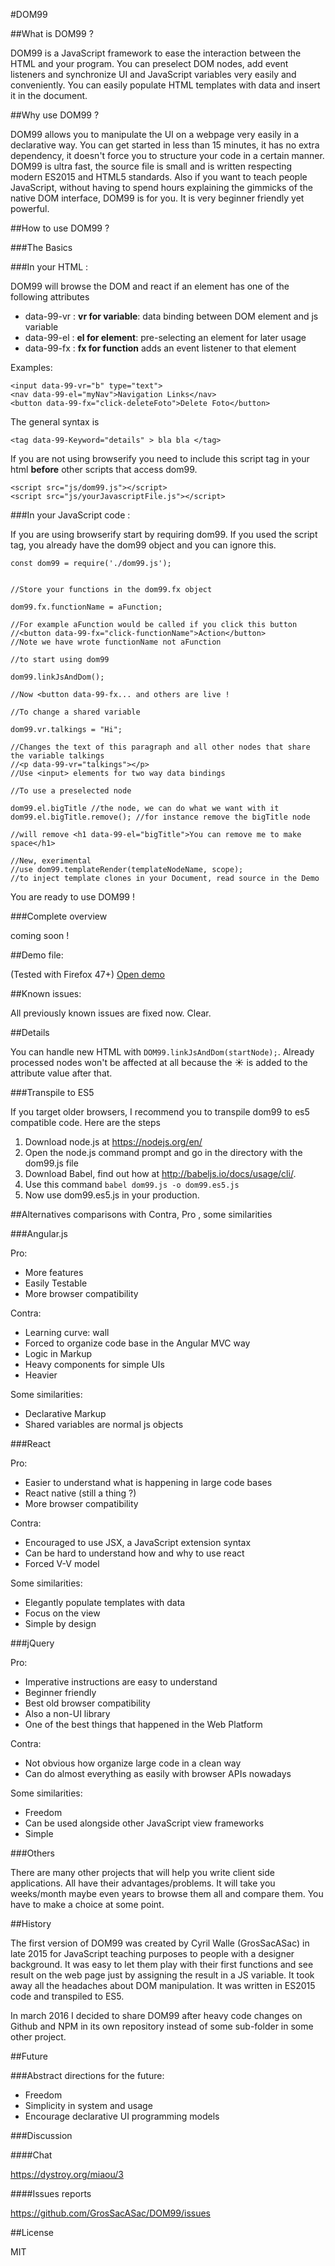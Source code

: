 #DOM99

##What is DOM99 ?

DOM99 is a JavaScript framework to ease the interaction between the HTML and your program. You can preselect DOM nodes, add event listeners and synchronize UI and JavaScript variables very easily and conveniently. You can easily populate HTML templates with data and insert it in the document.

##Why use DOM99 ?

DOM99 allows you to manipulate the UI on a webpage very easily in a declarative way. You can get started in less than 15 minutes, it has no extra dependency, it doesn't force you to structure your code in a certain manner. DOM99 is ultra fast, the source file is small and is written respecting modern ES2015 and HTML5 standards. Also if you want to teach people JavaScript, without having to spend hours explaining the gimmicks of the native DOM interface, DOM99 is for you. It is very beginner friendly yet powerful.


##How to use DOM99 ?

###The Basics

###In your HTML :

DOM99 will browse the DOM and react if an element has one of the following attributes

* data-99-vr : **vr for variable**: data binding between DOM element and js variable
* data-99-el : **el for element**: pre-selecting an element for later usage
* data-99-fx : **fx for function** adds an event listener to that element

Examples:

    <input data-99-vr="b" type="text">
    <nav data-99-el="myNav">Navigation Links</nav>
    <button data-99-fx="click-deleteFoto">Delete Foto</button>
            
The general syntax is 

`<tag data-99-Keyword="details" > bla bla </tag>`

If you are not using browserify you need to include this script tag in your html **before** other scripts that access dom99.

    <script src="js/dom99.js"></script>
    <script src="js/yourJavascriptFile.js"></script>
    


###In your JavaScript code :

If you are using browserify start by requiring dom99. If you used the script tag, you already have the dom99 object and you can ignore this.

    const dom99 = require('./dom99.js');


    //Store your functions in the dom99.fx object

    dom99.fx.functionName = aFunction;

    //For example aFunction would be called if you click this button
    //<button data-99-fx="click-functionName">Action</button>
    //Note we have wrote functionName not aFunction

    //to start using dom99

    dom99.linkJsAndDom(); 

    //Now <button data-99-fx... and others are live !

    //To change a shared variable

    dom99.vr.talkings = "Hi";

    //Changes the text of this paragraph and all other nodes that share the variable talkings
    //<p data-99-vr="talkings"></p>
    //Use <input> elements for two way data bindings

    //To use a preselected node

    dom99.el.bigTitle //the node, we can do what we want with it
    dom99.el.bigTitle.remove(); //for instance remove the bigTitle node

    //will remove <h1 data-99-el="bigTitle">You can remove me to make space</h1>

    //New, exerimental
    //use dom99.templateRender(templateNodeName, scope);
    //to inject template clones in your Document, read source in the Demo

You are ready to use DOM99 ! 

###Complete overview

coming soon !

 
##Demo file:

(Tested with Firefox 47+)
[Open demo](http://rawgit.com/GrosSacASac/DOM99/master/index.html)

##Known issues:

All previously known issues are fixed now. Clear.

##Details

You can handle new HTML with `DOM99.linkJsAndDom(startNode);`. Already processed nodes won't be affected at all because the ☀ is added to the attribute value after that.

###Transpile to ES5

If you target older browsers, I recommend you to transpile dom99 to es5 compatible code. Here are the steps

  1. Download node.js at https://nodejs.org/en/
  2. Open the node.js command prompt and go in the directory with the dom99.js file
  3. Download Babel, find out how at http://babeljs.io/docs/usage/cli/.
  4. Use this command `babel dom99.js -o dom99.es5.js`
  5. Now use dom99.es5.js in your production.

##Alternatives comparisons with Contra, Pro , some similarities

###Angular.js

Pro:

  * More features
  * Easily Testable
  * More browser compatibility
  
Contra:

  * Learning curve: wall
  * Forced to organize code base in the Angular MVC way
  * Logic in Markup
  * Heavy components for simple UIs
  * Heavier
    
Some similarities:

  * Declarative Markup
  * Shared variables are normal js objects


###React

Pro:

  * Easier to understand what is happening in large code bases
  * React native (still a thing ?)
  * More browser compatibility
  
Contra:

  * Encouraged to use JSX, a JavaScript extension syntax
  * Can be hard to understand how and why to use react
  * Forced V-V model
    
Some similarities:

  * Elegantly populate templates with data 
  * Focus on the view
  * Simple by design
 

###jQuery

Pro:

  * Imperative instructions are easy to understand
  * Beginner friendly
  * Best old browser compatibility
  * Also a non-UI library
  * One of the best things that happened in the Web Platform
  
Contra:

  * Not obvious how organize large code in a clean way
  * Can do almost everything as easily with browser APIs nowadays
    
Some similarities:

  * Freedom
  * Can be used alongside other JavaScript view frameworks
  * Simple


###Others

There are many other projects that will help you write client side applications. All have their advantages/problems. It will take you weeks/month maybe even years to browse them all and compare them. You have to make a choice at some point.

##History

The first version of DOM99 was created by Cyril Walle (GrosSacASac) in late 2015 for JavaScript teaching purposes to people with a designer background. It was easy to let them play with their first functions and see result on the web page just by assigning the result in a JS variable. It took away all the headaches about DOM manipulation. It was written in ES2015 code and transpiled to ES5.

In march 2016 I decided to share DOM99 after heavy code changes on Github and NPM in its own repository instead of some sub-folder in some other project.

##Future

###Abstract directions for the future:

 * Freedom
 * Simplicity in system and usage
 * Encourage declarative UI programming models

###Discussion

####Chat

https://dystroy.org/miaou/3

####Issues reports

https://github.com/GrosSacASac/DOM99/issues

##License

MIT
